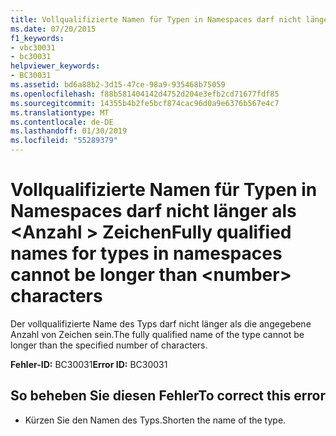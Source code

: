 ```yaml
---
title: Vollqualifizierte Namen für Typen in Namespaces darf nicht länger als <number> Zeichen
ms.date: 07/20/2015
f1_keywords:
- vbc30031
- bc30031
helpviewer_keywords:
- BC30031
ms.assetid: bd6a88b2-3d15-47ce-98a9-935468b75059
ms.openlocfilehash: f88b581404142d4752d204e3efb2cd71677fdf85
ms.sourcegitcommit: 14355b4b2fe5bcf874cac96d0a9e6376b567e4c7
ms.translationtype: MT
ms.contentlocale: de-DE
ms.lasthandoff: 01/30/2019
ms.locfileid: "55289379"
---
```

# <a name="fully-qualified-names-for-types-in-namespaces-cannot-be-longer-than-number-characters"></a><span data-ttu-id="cfaca-102">Vollqualifizierte Namen für Typen in Namespaces darf nicht länger als \<Anzahl > Zeichen</span><span class="sxs-lookup"><span data-stu-id="cfaca-102">Fully qualified names for types in namespaces cannot be longer than \<number> characters</span></span>
<span data-ttu-id="cfaca-103">Der vollqualifizierte Name des Typs darf nicht länger als die angegebene Anzahl von Zeichen sein.</span><span class="sxs-lookup"><span data-stu-id="cfaca-103">The fully qualified name of the type cannot be longer than the specified number of characters.</span></span>  
  
 <span data-ttu-id="cfaca-104">**Fehler-ID:** BC30031</span><span class="sxs-lookup"><span data-stu-id="cfaca-104">**Error ID:** BC30031</span></span>  
  
## <a name="to-correct-this-error"></a><span data-ttu-id="cfaca-105">So beheben Sie diesen Fehler</span><span class="sxs-lookup"><span data-stu-id="cfaca-105">To correct this error</span></span>  
  
-   <span data-ttu-id="cfaca-106">Kürzen Sie den Namen des Typs.</span><span class="sxs-lookup"><span data-stu-id="cfaca-106">Shorten the name of the type.</span></span>  
  


